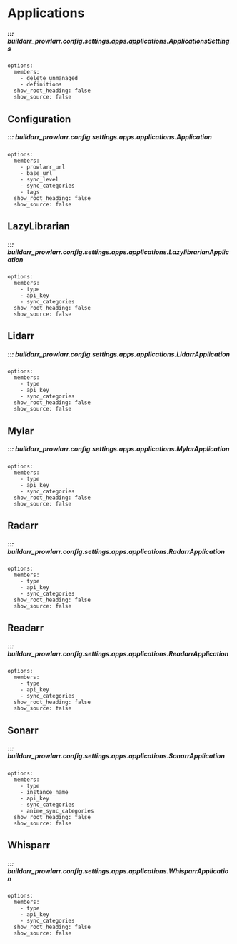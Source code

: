 # Applications

##### ::: buildarr_prowlarr.config.settings.apps.applications.ApplicationsSettings
    options:
      members:
        - delete_unmanaged
        - definitions
      show_root_heading: false
      show_source: false

## Configuration

##### ::: buildarr_prowlarr.config.settings.apps.applications.Application
    options:
      members:
        - prowlarr_url
        - base_url
        - sync_level
        - sync_categories
        - tags
      show_root_heading: false
      show_source: false

## LazyLibrarian

##### ::: buildarr_prowlarr.config.settings.apps.applications.LazylibrarianApplication
    options:
      members:
        - type
        - api_key
        - sync_categories
      show_root_heading: false
      show_source: false

## Lidarr

##### ::: buildarr_prowlarr.config.settings.apps.applications.LidarrApplication
    options:
      members:
        - type
        - api_key
        - sync_categories
      show_root_heading: false
      show_source: false

## Mylar

##### ::: buildarr_prowlarr.config.settings.apps.applications.MylarApplication
    options:
      members:
        - type
        - api_key
        - sync_categories
      show_root_heading: false
      show_source: false

## Radarr

##### ::: buildarr_prowlarr.config.settings.apps.applications.RadarrApplication
    options:
      members:
        - type
        - api_key
        - sync_categories
      show_root_heading: false
      show_source: false

## Readarr

##### ::: buildarr_prowlarr.config.settings.apps.applications.ReadarrApplication
    options:
      members:
        - type
        - api_key
        - sync_categories
      show_root_heading: false
      show_source: false

## Sonarr

##### ::: buildarr_prowlarr.config.settings.apps.applications.SonarrApplication
    options:
      members:
        - type
        - instance_name
        - api_key
        - sync_categories
        - anime_sync_categories
      show_root_heading: false
      show_source: false

## Whisparr

##### ::: buildarr_prowlarr.config.settings.apps.applications.WhisparrApplication
    options:
      members:
        - type
        - api_key
        - sync_categories
      show_root_heading: false
      show_source: false
